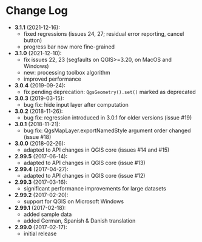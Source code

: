 Change Log 
==========
* __3.1.1__ (2021-12-16):
    * fixed regressions (issues 24, 27; residual error reporting, cancel button)
    * progress bar now more fine-grained
* __3.1.0__ (2021-12-10):
    * fix issues 22, 23 (segfaults on QGIS>=3.20, on MacOS and Windows)
    * new: processing toolbox algorithm
    * improved performance
* __3.0.4__ (2019-09-24):
    * fix pending deprecation: `QgsGeometry().set()` marked as deprecated
* __3.0.3__ (2019-03-15):
    * bug fix: hide input layer after computation
* __3.0.2__ (2018-11-26):
    * bug fix: regression introduced in 3.0.1 for older versions (issue #19)
* __3.0.1__ (2018-11-21):
    * bug fix: QgsMapLayer.exportNamedStyle argument order changed (issue #18)
* __3.0.0__ (2018-02-26):
    * adapted to API changes in QGIS core (issues #14 and #15)
* __2.99.5__ (2017-06-14):
    * adapted to API changes in QGIS core (issue #13)
* __2.99.4__ (2017-04-27):
    * adapted to API changes in QGIS core (issue #12)
* __2.99.3__ (2017-03-16):
	* significant performance improvements for large datasets
* __2.99.2__ (2017-02-20):
	* support for QGIS on Microsoft Windows
* __2.99.1__ (2017-02-18):
	* added sample data
	* added German, Spanish & Danish translation
* __2.99.0__ (2017-02-17):
	* initial release
